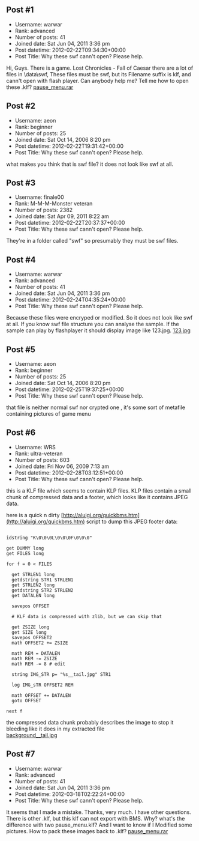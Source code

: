 ## Post #1
- Username: warwar
- Rank: advanced
- Number of posts: 41
- Joined date: Sat Jun 04, 2011 3:36 pm
- Post datetime: 2012-02-22T09:34:30+00:00
- Post Title: Why these swf cann't open? Please help.

Hi, Guys.
There is a game. 
Lost Chronicles - Fall of Caesar
there are a lot of files in \data\swf, 
These files must be swf, but its Filename suffix is klf, and cann't open with flash player.
Can anybody help me?
Tell me how to open these .klf?
[pause_menu.rar](https://xentaxbackup.github.io/file/5099_pause_menu.rar)
## Post #2
- Username: aeon
- Rank: beginner
- Number of posts: 25
- Joined date: Sat Oct 14, 2006 8:20 pm
- Post datetime: 2012-02-22T19:31:42+00:00
- Post Title: Why these swf cann't open? Please help.

what makes you think that is swf file? it does not look like swf at all.
## Post #3
- Username: finale00
- Rank: M-M-M-Monster veteran
- Number of posts: 2382
- Joined date: Sat Apr 09, 2011 8:22 am
- Post datetime: 2012-02-22T20:37:37+00:00
- Post Title: Why these swf cann't open? Please help.

They're in a folder called "swf" so presumably they must be swf files.
## Post #4
- Username: warwar
- Rank: advanced
- Number of posts: 41
- Joined date: Sat Jun 04, 2011 3:36 pm
- Post datetime: 2012-02-24T04:35:24+00:00
- Post Title: Why these swf cann't open? Please help.

Because these files were encryped or modified. So it does not look like swf at all.
If you know swf file structure you can analyse the sample.
If the sample can play by flashplayer it should display  image like 123.jpg.
[123.jpg](https://xentaxbackup.github.io/file/5104_123.jpg)
## Post #5
- Username: aeon
- Rank: beginner
- Number of posts: 25
- Joined date: Sat Oct 14, 2006 8:20 pm
- Post datetime: 2012-02-25T19:37:25+00:00
- Post Title: Why these swf cann't open? Please help.

that file is  neither normal swf nor crypted one , it's some sort of metafile containing pictures of game menu
## Post #6
- Username: WRS
- Rank: ultra-veteran
- Number of posts: 603
- Joined date: Fri Nov 06, 2009 7:13 am
- Post datetime: 2012-02-28T03:12:51+00:00
- Post Title: Why these swf cann't open? Please help.

this is a KLF file which seems to contain KLP files. KLP files contain a small chunk of compressed data and a footer, which looks like it contains JPEG data.

here is a quick n dirty [http://aluigi.org/quickbms.htm](http://aluigi.org/quickbms.htm) script to dump this JPEG footer data:

```

idstring "K\0\0\0L\0\0\0F\0\0\0"

get DUMMY long
get FILES long

for f = 0 < FILES

  get STRLEN1 long
  getdstring STR1 STRLEN1
  get STRLEN2 long
  getdstring STR2 STRLEN2
  get DATALEN long

  savepos OFFSET

  # KLF data is compressed with zlib, but we can skip that

  get ZSIZE long
  get SIZE long
  savepos OFFSET2
  math OFFSET2 += ZSIZE

  math REM = DATALEN
  math REM -= ZSIZE
  math REM -= 8 # edit

  string IMG_STR p= "%s__tail.jpg" STR1

  log IMG_sTR OFFSET2 REM

  math OFFSET += DATALEN
  goto OFFSET

next f

```


the compressed data chunk probably describes the image to stop it bleeding like it does in my extracted file  
[background__tail.jpg](https://xentaxbackup.github.io/file/5112_background__tail.jpg)
## Post #7
- Username: warwar
- Rank: advanced
- Number of posts: 41
- Joined date: Sat Jun 04, 2011 3:36 pm
- Post datetime: 2012-03-18T02:22:24+00:00
- Post Title: Why these swf cann't open? Please help.

It seems that I made a mistake. Thanks, very much.
I have other questions. 
There is other .klf, but this klf can not export with BMS.
Why?  what's the difference with two pause_menu.klf?
And I want to know if I Modified some pictures. How to pack these images back to .klf?
[pause_menu.rar](https://xentaxbackup.github.io/file/5202_pause_menu.rar)
